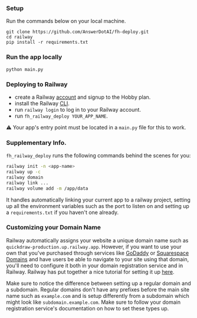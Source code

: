 ### Setup
Run the commands below on your local machine.
```commandline
git clone https://github.com/AnswerDotAI/fh-deploy.git
cd railway
pip install -r requirements.txt
```

### Run the app locally
```commandline
python main.py
```
### Deploying to Railway
- create a Railway [account](https://railway.app/) and signup to the Hobby plan. 
- install the Railway [CLI](https://docs.railway.app/guides/cli#installing-the-cli).
- run `railway login` to log in to your Railway account.
- run `fh_railway_deploy YOUR_APP_NAME`.

⚠️ Your app's entry point must be located in a `main.py` file for this to work.

### Supplementary Info.
`fh_railway_deploy` runs the following commands behind the scenes for you:

```bash
railway init -n <app-name>
railway up -c
railway domain
railway link ...
railway volume add -m /app/data
```

It handles automatically linking your current app to a railway project, setting up all the environment variables such as the port to listen on and setting up a `requirements.txt` if you haven't one already.

### Customizing your Domain Name

Railway automatically assigns your website a unique domain name such as `quickdraw-production.up.railway.app`. However, if you want to use your own that you've purchased through services like [GoDaddy](https://www.godaddy.com/) or [Squarespace Domains](https://domains.squarespace.com/) and have users be able to navigate to your site using that domain, you'll need to configure it both in your domain registration service and in Railway. Railway has put together a nice tutorial for setting it up [here](https://docs.railway.app/guides/public-networking#custom-domains).

Make sure to notice the difference between setting up a regular domain and a subdomain. Regular domains don't have any prefixes before the main site name such as `example.com` and is setup differently from a subdomain which might look like `subdomain.example.com`. Make sure to follow your domain registration service's documentation on how to set these types up.